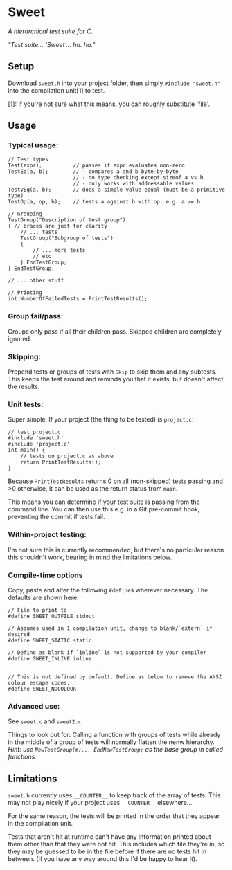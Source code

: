 # Sweet
_A hierarchical test suite for C._

_"Test suite... 'Sweet'... ha. ha."_

## Setup
Download `sweet.h` into your project folder, then simply `#include "sweet.h"` into the compilation unit[1] to test.

[1]: If you're not sure what this means, you can roughly substitute 'file'.

## Usage
### Typical usage:
```
// Test types
Test(expr);          // passes if expr evaluates non-zero
TestEq(a, b);        // - compares a and b byte-by-byte
                     // - no type checking except sizeof a vs b
                     // - only works with addressable values
TestVEq(a, b);       // does a simple value equal (must be a primitive type)
TestOp(a, op, b);    // tests a against b with op. e.g. a >= b

// Grouping
TestGroup("Description of test group")
{ // braces are just for clarity
    // ... tests
    TestGroup("Subgroup of tests")
    {
        // ... more tests
        // etc
    } EndTestGroup;
} EndTestGroup;

// ... other stuff

// Printing
int NumberOfFailedTests = PrintTestResults();
```

### Group fail/pass:
Groups only pass if all their children pass. Skipped children are completely ignored.

### Skipping:
Prepend tests or groups of tests with `Skip` to skip them and any subtests.
This keeps the test around and reminds you that it exists, but doesn't affect the results.

### Unit tests:
Super simple. If your project (the thing to be tested) is `project.c`:

```
// test_project.c
#include 'sweet.h'
#include 'project.c'
int main() {
    // tests on project.c as above
    return PrintTestResults();
}
```

Because `PrintTestResults` returns 0 on all (non-skipped) tests passing and >0 otherwise, it can be used as the return status from `main`.

This means you can determine if your test suite is passing from the command line. You can then use this e.g. in a Git pre-commit hook, preventing the commit if tests fail.

### Within-project testing:
I'm not sure this is currently recommended, but there's no particular reason this shouldn't work, bearing in mind the limitations below.

### Compile-time options
Copy, paste and alter the following `#define`s wherever necessary. The defaults are shown here.
```
// File to print to
#define SWEET_OUTFILE stdout

// Assumes used in 1 compilation unit, change to blank/`extern` if desired
#define SWEET_STATIC static

// Define as blank if `inline` is not supported by your compiler
#define SWEET_INLINE inline


// This is not defined by default. Define as below to remove the ANSI colour escape codes.
#define SWEET_NOCOLOUR
```

### Advanced use:
See `sweet.c` and `sweet2.c`.

Things to look out for:
Calling a function with groups of tests while already in the middle of a group of tests will normally flatten the nenw hierarchy. _Hint: use `NewTestGroup(m)... EndNewTestGroup;` as the base group in called functions._

## Limitations
`sweet.h` currently uses `__COUNTER__` to keep track of the array of tests.
This may not play nicely if your project uses `__COUNTER__` elsewhere...

For the same reason, the tests will be printed in the order that they appear in the compilation unit.

Tests that aren't hit at runtime can't have any information printed about them other than that they were not hit. This includes which file they're in, so they may be guessed to be in the file before if there are no tests hit in between. (If you have any way around this I'd be happy to hear it).
